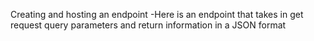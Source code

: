 Creating and hosting an endpoint
-Here is an endpoint that takes in get request query parameters and return information in a JSON format
